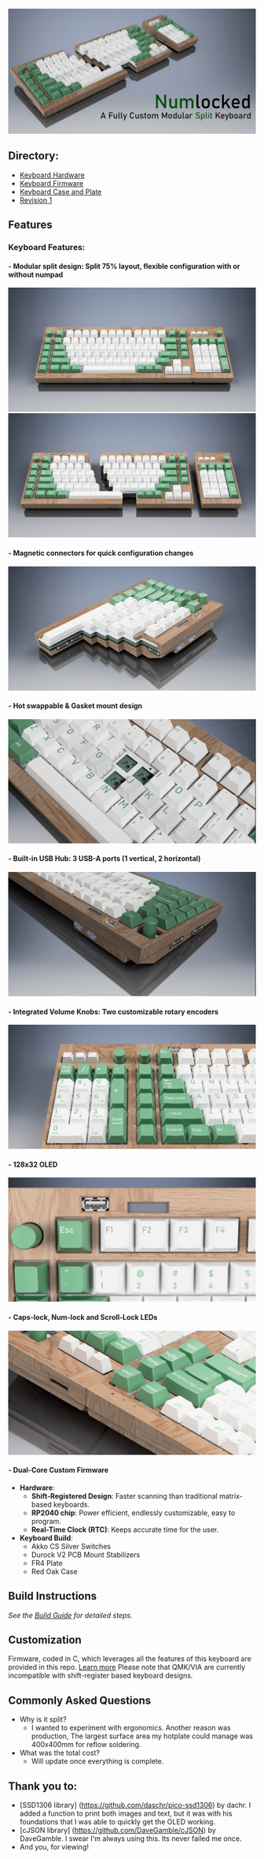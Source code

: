 
![ThreeFourths](pictures/ThreeFourthGreen.png)
## Directory:
- [Keyboard Hardware](hardware/readme.md)
- [Keyboard Firmware](firmware/readme.md)
- [Keyboard Case and Plate](case/readme.md)
- [Revision 1](Revision1/readme.md)
## Features
### **Keyboard Features:**
#### - **Modular split design**: Split 75% layout, flexible configuration with or without numpad
![Front](pictures/mainViewTogetherGreen.png)
![Main](pictures/mainViewGreen.png)
#### - **Magnetic connectors for quick configuration changes**
![magnets](pictures/splitViewGreen.png)
#### - **Hot swappable & Gasket mount design**
![Hotswap](pictures/hotswapGreen.png)
#### - **Built-in USB Hub**: 3 USB-A ports (1 vertical, 2 horizontal)
![Rear](pictures/rearViewGreen.png)
#### - **Integrated Volume Knobs**: Two customizable rotary encoders
![Encoder](pictures/twoEncodersGreen.png)
#### - **128x32 OLED**
![OLED](pictures/OLEDViewGreen.png)
#### - **Caps-lock, Num-lock and Scroll-Lock LEDs**
![LEDs](pictures/statusLEDView.png)
#### - **Dual-Core Custom Firmware**

- **Hardware**:
	- **Shift-Registered Design**: Faster scanning than traditional matrix-based keyboards.
	- **RP2040 chip**: Power efficient, endlessly customizable, easy to program.
	- **Real-Time Clock (RTC)**: Keeps accurate time for the user.
- **Keyboard Build**:
	- Akko CS Silver Switches
	- Durock V2 PCB Mount Stabilizers
	- FR4 Plate
	- Red Oak Case

## Build Instructions
*See the [Build Guide](hardware/readme.md) for detailed steps.*
## Customization
Firmware, coded in C, which leverages all the features of this keyboard are provided in this repo. [Learn more](firmware/readme.md)
Please note that QMK/VIA are currently incompatible with shift-register based keyboard designs.
## Commonly Asked Questions
- Why is it split?
	- I wanted to experiment with ergonomics. Another reason was production, The largest surface area my hotplate could manage was 400x400mm for reflow soldering.
- What was the total cost?
	- Will update once everything is complete.

## Thank you to:
- [SSD1306 library] (https://github.com/daschr/pico-ssd1306) by dachr. I added a function to print both images and text, but it was with his foundations that I was able to quickly get the OLED working.
- [cJSON library] (https://github.com/DaveGamble/cJSON) by DaveGamble. I swear I'm always using this. Its never failed me once. 
- And you, for viewing!
